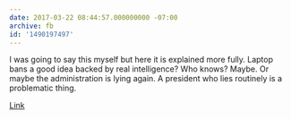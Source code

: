 ```yaml
---
date: 2017-03-22 08:44:57.000000000 -07:00
archive: fb
id: '1490197497'
---
```


I was going to say this myself but here it is explained more fully. Laptop bans a good idea backed by real intelligence? Who knows? Maybe. Or maybe the administration is lying again. A president who lies routinely is a problematic thing. 

[Link](https://www.theatlantic.com/politics/archive/2017/03/trumps-credibility-crisis-arrives/520347/)
